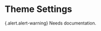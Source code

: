 <!-- @file Overview of the theme settings provided by Drupal Bootstrap. -->
<!-- @defgroup -->
# Theme Settings

{.alert.alert-warning} Needs documentation.
